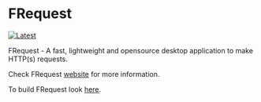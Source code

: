 # FRequest

[![Latest](https://img.shields.io/github/release/fabiobento512/frequest.svg?label=latest)](https://github.com/fabiobento512/FRequest/releases)

FRequest - A fast, lightweight and opensource desktop application to make HTTP(s) requests.

Check FRequest <a href="https://fabiobento512.github.io/FRequest/">website</a> for more information.

To build FRequest look <a href="https://github.com/fabiobento512/FRequest/wiki/Building-FRequest">here</a>.
